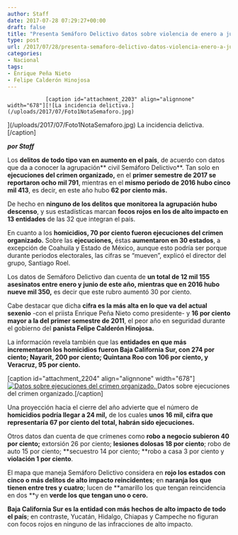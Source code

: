```yaml
---
author: Staff
date: 2017-07-28 07:29:27+00:00
draft: false
title: "Presenta Semáforo Delictivo datos sobre violencia de enero a junio"
type: post
url: /2017/07/28/presenta-semaforo-delictivo-datos-violencia-enero-a-junio/
categories:
- Nacional
tags:
- Enrique Peña Nieto
- Felipe Calderón Hinojosa
---
```



				[caption id="attachment_2203" align="alignnone" width="678"][![La incidencia delictiva.](/uploads/2017/07/Foto1NotaSemaforo.jpg)
](/uploads/2017/07/Foto1NotaSemaforo.jpg) La incidencia delictiva.[/caption]

_**por Staff**_

Los **delitos de todo tipo van en aumento en el país**, de acuerdo con datos que da a conocer la agrupación** civil Semáforo Delictivo**. Tan solo en **ejecuciones del crimen organizado,** en el **primer semestre de 2017 se reportaron ocho mil 791**, mientras en el **mismo periodo de 2016 hubo cinco mil 413**, es decir, en este año hubo **62 por ciento más.**

De hecho en **ninguno de los delitos que monitorea la agrupación hubo descenso**, y sus estadísticas marcan **focos rojos en los de alto impacto en 13 entidades** de las 32 que integran el país.

En cuanto a los **homicidios, 70 por ciento fueron ejecuciones del crimen organizado.** Sobre las **ejecuciones,** éstas **aumentaron en 30 estados**, a excepción de Coahuila y Estado de México, aunque esto podría ser porque durante periodos electorales, las cifras se “mueven”, explicó el director del grupo, Santiago Roel.

Los datos de Semáforo Delictivo dan cuenta de **un total de 12 mil 155 asesinatos entre enero y junio de este año, mientras que en 2016 hubo nueve mil 350,** es decir que este rubro aumentó 30 por ciento.

Cabe destacar que dicha **cifra es la más alta en lo que va del actual sexenio** -con el priista Enrique Peña Nieto como presidente- y **16 por ciento mayor a la del primer semestre de 2011**, el peor año en seguridad durante el gobierno del **panista Felipe Calderón Hinojosa.**

La información revela también que las **entidades en que más incrementaron los homicidios fueron Baja California Sur, con 274 por ciento; Nayarit, 200 por ciento; Quintana Roo con 106 por ciento, y Veracruz, 95 por ciento.**

[caption id="attachment_2204" align="alignnone" width="678"][![Datos sobre ejecuciones del crimen organizado.](/uploads/2017/07/Foto2NotaSemaforo.jpg)
](/uploads/2017/07/Foto2NotaSemaforo.jpg) Datos sobre ejecuciones del crimen organizado.[/caption]

Una proyección hacia el cierre del año advierte que el número de **homicidios podría llegar a 24 mil,** de los cuales **unos 16 mil, cifra que representaría 67 por ciento del total, habrán sido ejecuciones.**

Otros datos dan cuenta de que crímenes como **robo a negocio subieron 40 por ciento;** extorsión 26 por ciento; **lesiones dolosas 18 por ciento**; robo de auto 15 por ciento; **secuestro 14 por ciento; **robo a casa 3 por ciento y **violación 1 por ciento**.

El mapa que maneja Semáforo Delictivo considera en **rojo los estados con cinco o más delitos de alto impacto reincidentes**; en **naranja los que tienen entre tres y cuatro**; lucen de **amarillo los que tengan reincidencia en dos **y en **verde los que tengan uno o cero.**

**Baja California Sur es la entidad con más hechos de alto impacto de todo el país**; en contraste, Yucatán, Hidalgo, Chiapas y Campeche no figuran con focos rojos en ninguno de las infracciones de alto impacto. 		
